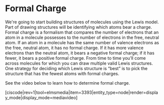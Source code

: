 # Formal Charge

We're going to start building structures of molecules using the Lewis model.  Part of drawing structures will be identifying which atoms bear a charge.  Formal charge is a formalism that compares the number of electrons that an atom in a molecule possesses to the number of electrons in the free, neutral atom. If an atom in a molecule has the same number of valence electrons as the free, neutral atom, it has no formal charge. If it has more valence electrons than the neutral atom, it bears a negative formal charge; if it has fewer, it bears a positive formal charge.  From time to time you’ll come across molecules for which you can draw multiple valid Lewis structures. One strategy for deciding which Lewis structure is “best” is to pick the structure that has the fewest atoms with formal charges. 

See the video below to learn how to determine formal charge.


[ciscode|rev=1|tool=elmsmedia|item=3393|entity_type=node|render=display_mode|display_mode=mediavideo]

